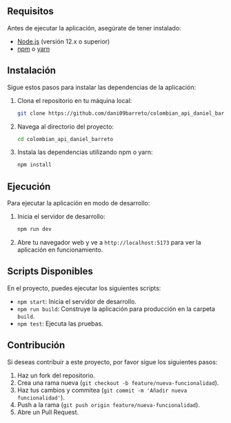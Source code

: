 ## Requisitos

Antes de ejecutar la aplicación, asegúrate de tener instalado:

- [Node.js](https://nodejs.org/) (versión 12.x o superior)
- [npm](https://www.npmjs.com/) o [yarn](https://yarnpkg.com/)

## Instalación

Sigue estos pasos para instalar las dependencias de la aplicación:

1. Clona el repositorio en tu máquina local:
    ```bash
    git clone https://github.com/dani09barreto/colombian_api_daniel_barreto.git
    ```

2. Navega al directorio del proyecto:
    ```bash
    cd colombian_api_daniel_barreto
    ```

3. Instala las dependencias utilizando npm o yarn:
    ```bash
    npm install
    ```

## Ejecución

Para ejecutar la aplicación en modo de desarrollo:

1. Inicia el servidor de desarrollo:
    ```bash
    npm run dev
    ```


2. Abre tu navegador web y ve a `http://localhost:5173` para ver la aplicación en funcionamiento.

## Scripts Disponibles

En el proyecto, puedes ejecutar los siguientes scripts:

- `npm start`: Inicia el servidor de desarrollo.
- `npm run build`: Construye la aplicación para producción en la carpeta `build`.
- `npm test`: Ejecuta las pruebas.


## Contribución

Si deseas contribuir a este proyecto, por favor sigue los siguientes pasos:

1. Haz un fork del repositorio.
2. Crea una rama nueva (`git checkout -b feature/nueva-funcionalidad`).
3. Haz tus cambios y commitea (`git commit -m 'Añadir nueva funcionalidad'`).
4. Push a la rama (`git push origin feature/nueva-funcionalidad`).
5. Abre un Pull Request.

